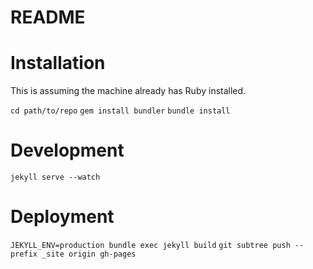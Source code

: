 # README

# Installation
This is assuming the machine already has Ruby installed.

`cd path/to/repo`
`gem install bundler`
`bundle install`

# Development
`jekyll serve --watch`

# Deployment
`JEKYLL_ENV=production bundle exec jekyll build`
`git subtree push --prefix _site origin gh-pages`